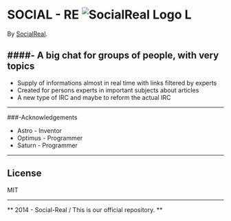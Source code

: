 # SOCIAL - RE ![SocialReal Logo](https://raw.github.com/SocialReal/SocialReal/master/logo.gif) L

By [SocialReal](https://github.com/SocialReal/).

####- A big chat for groups of people, with very topics
---
  - Supply of informations almost in real time with links filtered by experts
  - Created for persons experts in important subjects about articles
  - A new type of IRC and maybe to reform the actual IRC

---
###-Acknowledgements

  - Astro - Inventor
  - Optimus - Programmer
  - Saturn - Programmer

---
License
----
MIT

---
** 2014 - Social-Real / This is our official repository. **

